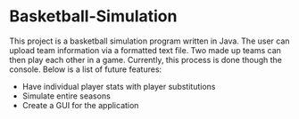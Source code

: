 # Basketball-Simulation

This project is a basketball simulation program written in Java. The user can upload team information via a formatted text file. Two made up teams can then play each other in a game. Currently, this process is done though the console. Below is a list of future features:
* Have individual player stats with player substitutions
* Simulate entire seasons
* Create a GUI for the application
